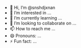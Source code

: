 - 👋 Hi, I’m @snshdjxnan
- 👀 I’m interested in ...
- 🌱 I’m currently learning ...
- 💞️ I’m looking to collaborate on ...
- 📫 How to reach me ...
- 😄 Pronouns: ...
- ⚡ Fun fact: ...

<!---
snshdjxnan/snshdjxnan is a ✨ special ✨ repository because its `README.md` (this file) appears on your GitHub profile.
You can click the Preview link to take a look at your changes.
--->
